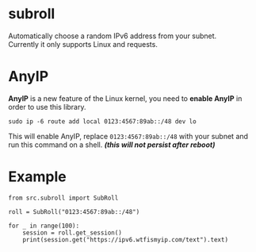 # subroll
Automatically choose a random IPv6 address from your subnet.  
Currently it only supports Linux and requests.

# AnyIP

**AnyIP** is a new feature of the Linux kernel, you need to **enable AnyIP** in order to use this library.

```
sudo ip -6 route add local 0123:4567:89ab::/48 dev lo
```

This will enable AnyIP, replace `0123:4567:89ab::/48` with your subnet and run this command on a shell.
___(this will not persist after reboot)___

# Example
```python3
from src.subroll import SubRoll

roll = SubRoll("0123:4567:89ab::/48")

for _ in range(100):
    session = roll.get_session()
    print(session.get("https://ipv6.wtfismyip.com/text").text)
```
